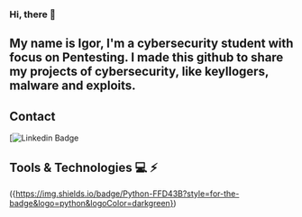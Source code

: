 ### Hi, there 🖖
## My name is Igor, I'm a cybersecurity student with focus on Pentesting. I made this github to share my projects of cybersecurity, like keyllogers, malware and exploits. 

## Contact
[![Linkedin Badge](https://img.shields.io/badge/LinkedIn-0077B5?style=for-the-badge&logo=linkedin&logoColor=white&link=https://www.linkedin.com/in/vicente-igor/])

## Tools & Technologies 💻 ⚡
({https://img.shields.io/badge/Python-FFD43B?style=for-the-badge&logo=python&logoColor=darkgreen})



